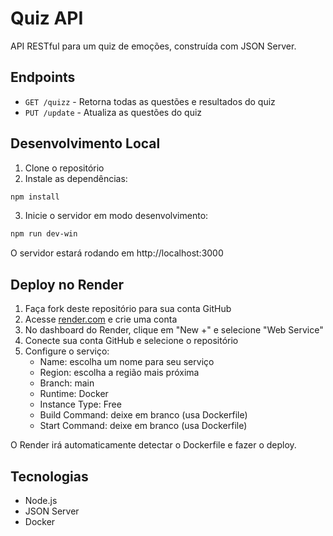 # Quiz API

API RESTful para um quiz de emoções, construída com JSON Server.

## Endpoints

- `GET /quizz` - Retorna todas as questões e resultados do quiz
- `PUT /update` - Atualiza as questões do quiz

## Desenvolvimento Local

1. Clone o repositório
2. Instale as dependências:
```bash
npm install
```
3. Inicie o servidor em modo desenvolvimento:
```bash
npm run dev-win
```

O servidor estará rodando em http://localhost:3000

## Deploy no Render

1. Faça fork deste repositório para sua conta GitHub
2. Acesse [render.com](https://render.com) e crie uma conta
3. No dashboard do Render, clique em "New +" e selecione "Web Service"
4. Conecte sua conta GitHub e selecione o repositório
5. Configure o serviço:
   - Name: escolha um nome para seu serviço
   - Region: escolha a região mais próxima
   - Branch: main
   - Runtime: Docker
   - Instance Type: Free
   - Build Command: deixe em branco (usa Dockerfile)
   - Start Command: deixe em branco (usa Dockerfile)

O Render irá automaticamente detectar o Dockerfile e fazer o deploy.

## Tecnologias

- Node.js
- JSON Server
- Docker

